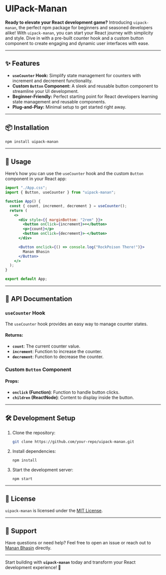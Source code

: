 # UIPack-Manan

**Ready to elevate your React development game?** Introducing `uipack-manan`, the perfect npm package for beginners and seasoned developers alike! With `uipack-manan`, you can start your React journey with simplicity and style. Dive in with a pre-built counter hook and a custom button component to create engaging and dynamic user interfaces with ease.

---

## ✨ Features

- **`useCounter` Hook:** Simplify state management for counters with increment and decrement functionality.
- **Custom `Button` Component:** A sleek and reusable button component to streamline your UI development.
- **Beginner-Friendly:** Perfect starting point for React developers learning state management and reusable components.
- **Plug-and-Play:** Minimal setup to get started right away.

---

## 📦 Installation

```bash
npm install uipack-manan
```

---

## 🔧 Usage

Here’s how you can use the `useCounter` hook and the custom `Button` component in your React app:

```jsx
import "./App.css";
import { Button, useCounter } from "uipack-manan";

function App() {
  const { count, increment, decrement } = useCounter();
  return (
    <>
      <div style={{ marginBottom: "2rem" }}>
        <button onClick={increment}>+</button>
        <p>{count}</p>
        <button onClick={decrement}>-</button>
      </div>

      <Button onclick={() => console.log("RockPoison There!")}>
        Manan Bhasin
      </Button>
    </>
  );
}

export default App;
```

---

## 📖 API Documentation

### **`useCounter` Hook**

The `useCounter` hook provides an easy way to manage counter states.

#### Returns:
- **`count`**: The current counter value.
- **`increment`**: Function to increase the counter.
- **`decrement`**: Function to decrease the counter.

### **Custom `Button` Component**

#### Props:
- **`onclick` (Function)**: Function to handle button clicks.
- **`children` (ReactNode)**: Content to display inside the button.

---

## 🛠️ Development Setup

1. Clone the repository:
   ```bash
   git clone https://github.com/your-repo/uipack-manan.git
   ```
2. Install dependencies:
   ```bash
   npm install
   ```
3. Start the development server:
   ```bash
   npm start
   ```

---

## 📜 License

`uipack-manan` is licensed under the [MIT License](./LICENSE).

---

## 🙌 Support

Have questions or need help? Feel free to open an issue or reach out to [Manan Bhasin](https://github.com/manan5657) directly.

---

Start building with **`uipack-manan`** today and transform your React development experience! 🌟

